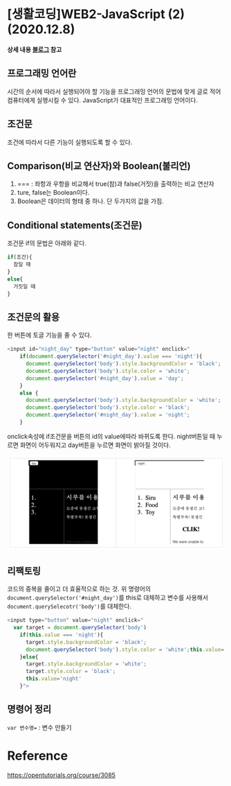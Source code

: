# [생활코딩]WEB2-JavaScript (2) (2020.12.8)  

  

**상세 내용 [블로그](https://greedysiru.tistory.com/13?category=860707) 참고**  

  

## 프로그래밍 언어란  

  시간의 순서에 따라서 실행되어야 할 기능을 프로그래밍 언어의 문법에 맞게 글로 적어 컴퓨터에게 실행시킬 수 있다. JavaScript가 대표적인 프로그래밍 언어이다.  



## 조건문

  조건에 따라서 다른 기능이 실행되도록 할 수 있다.



## Comparison(비교 연산자)와 Boolean(불리언)  

  1. === : 좌항과 우항을 비교해서 true(참)과 false(거짓)을 출력하는 비교 연산자
  2. ture, false는 Boolean이다.
  3. Boolean은 데이터의 형태 중 하나. 단 두가지의 값을 가짐.



## Conditional statements(조건문)

조건문 if의 문법은 아래와 같다.

```javascript
if(조건){
  참일 때
}
else{
  거짓일 때
}
```



## 조건문의 활용

  한 버튼에 토글 기능을 줄 수 있다.

  ```javascript
  <input id="night_day" type="button" value="night" onclick="
      if(document.querySelector('#night_day').value === 'night'){
        document.querySelector('body').style.backgroundColor = 'black';
        document.querySelector('body').style.color = 'white';
        document.querySelector('#night_day').value = 'day';
      } 
      else {
        document.querySelector('body').style.backgroundColor = 'white';
        document.querySelector('body').style.color = 'black';
        document.querySelector('#night_day').value = 'night';
      }
  
  ```

  onclick속성에 if조건문을 버튼의 id의 value에따라 바뀌도록 한다. night버튼일 때 누르면 화면이 어두워지고 day버튼을 누르면 화면이 밝아질 것이다.

![if](./images/JavaScript2-1.png)



## 리팩토링

  코드의 중복을 줄이고 더 효율적으로 하는 것. 위 명령어의 `document.querySelector('#night_day')`를 this로 대체하고 변수를 사용해서 `document.querySelecotr('body')`를 대체한다.

```javascript
<input type="button" value="night" onclick="
  var target = document.querySelector('body')
    if(this.value === 'night'){
      target.style.backgroundColor = 'black';
      document.querySelector('body').style.color = 'white';this.value='day';
    }else{
      target.style.backgroundColor = 'white';
      target.style.color = 'black';
      this.value='night'
    }">
```



## 명령어 정리

`var 변수명=` : 변수 만들기  

# Reference  
https://opentutorials.org/course/3085